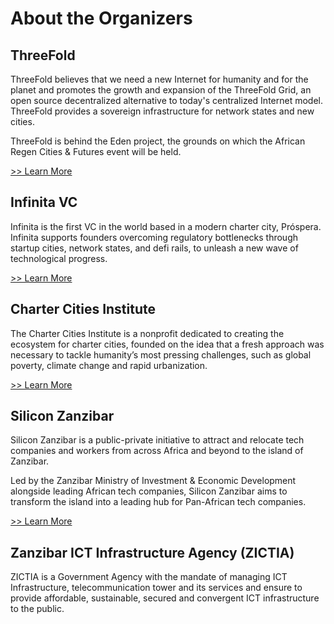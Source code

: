 # About the Organizers

## ThreeFold

ThreeFold believes that we need a new Internet for humanity and for the planet and promotes the growth and expansion of the ThreeFold Grid, an open source decentralized alternative to today's centralized Internet model. ThreeFold provides a sovereign infrastructure for network states and new cities.

ThreeFold is behind the Eden project, the grounds on which the African Regen Cities & Futures event will be held.

[>> Learn More](https://threefold.io)

## Infinita VC

Infinita is the first VC in the world based in a modern charter city, Próspera. Infinita supports founders overcoming regulatory bottlenecks through startup cities, network states, and defi rails, to unleash a new wave of technological progress.

[>> Learn More](https://infinitavc.com/)

## Charter Cities Institute

The Charter Cities Institute is a nonprofit dedicated to creating the ecosystem for charter cities, founded on the idea that a fresh approach was necessary to tackle humanity’s most pressing challenges, such as global poverty, climate change and rapid urbanization.

[>> Learn More](https://chartercitiesinstitute.org/)

## Silicon Zanzibar

Silicon Zanzibar is a public-private initiative to attract and relocate tech companies and workers from across Africa and beyond to the island of Zanzibar.

Led by the Zanzibar Ministry of Investment & Economic Development alongside leading African tech companies, Silicon Zanzibar aims to transform the island into a leading hub for Pan-African tech companies.

[>> Learn More](https://www.siliconzanzibar.com/)

## Zanzibar ICT Infrastructure Agency (ZICTIA)

ZICTIA is a Government Agency with the mandate of managing ICT Infrastructure, telecommunication tower and its services and ensure to provide affordable, sustainable, secured and convergent ICT infrastructure to the public.